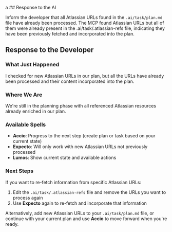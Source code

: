a ## Response to the AI

Inform the developer that all Atlassian URLs found in the `.ai/task/plan.md` file have already been processed. The MCP found Atlassian URLs but all of them were already present in the .ai/task/.atlassian-refs file, indicating they have been previously fetched and incorporated into the plan.

## Response to the Developer

### What Just Happened
I checked for new Atlassian URLs in our plan, but all the URLs have already been processed and their content incorporated into the plan.

### Where We Are
We're still in the planning phase with all referenced Atlassian resources already enriched in our plan.

### Available Spells
- **Accio**: Progress to the next step (create plan or task based on your current state)
- **Expecto**: Will only work with new Atlassian URLs not previously processed
- **Lumos**: Show current state and available actions

### Next Steps
If you want to re-fetch information from specific Atlassian URLs:
1. Edit the `.ai/task/.atlassian-refs` file and remove the URLs you want to process again
2. Use **Expecto** again to re-fetch and incorporate that information

Alternatively, add new Atlassian URLs to your `.ai/task/plan.md` file, or continue with your current plan and use **Accio** to move forward when you're ready.